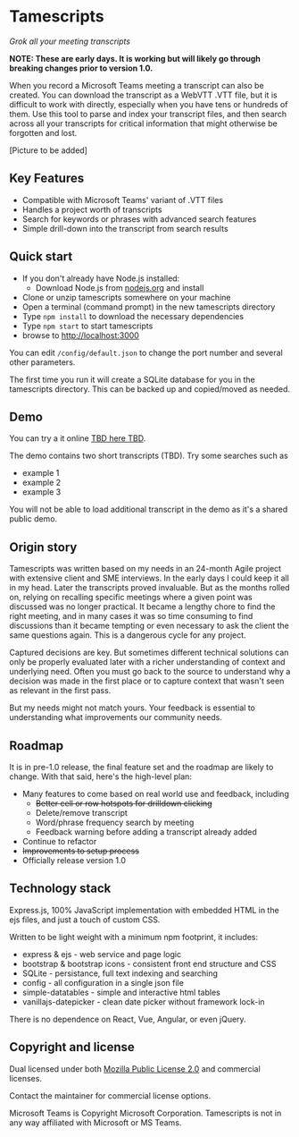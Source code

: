 # Tamescripts

*Grok all your meeting transcripts*

**NOTE: These are early days. It is working but will likely go through breaking changes prior to version 1.0.**

When you record a Microsoft Teams meeting a transcript can also be created.
You can download the transcript as a WebVTT .VTT file, but it is difficult to
work with directly, especially when you have tens or hundreds of them.
Use this tool to parse and index your transcript files,
and then search across all your transcripts for critical information
that might otherwise be forgotten and lost.

[Picture to be added]

## Key Features

- Compatible with Microsoft Teams' variant of .VTT files
- Handles a project worth of transcripts
- Search for keywords or phrases with advanced search features
- Simple drill-down into the transcript from search results

## Quick start

- If you don't already have Node.js installed:
  - Download Node.js from [nodejs.org](https://nodejs.org) and install
- Clone or unzip tamescripts somewhere on your machine
- Open a terminal (command prompt) in the new tamescripts directory
- Type `npm install` to download the necessary dependencies
- Type `npm start` to start tamescripts
- browse to <http://localhost:3000>

You can edit `/config/default.json` to change the port number and several other parameters.

The first time you run it will create a SQLite database for you in the tamescripts directory.
This can be backed up and copied/moved as needed.

## Demo

You can try a it online [TBD here TBD](tbd).

The demo contains two short transcripts (TBD). Try some searches such as

- example 1
- example 2
- example 3

You will not be able to load additional transcript in the demo as it's a shared public demo.

## Origin story

Tamescripts was written based on my needs in an 24-month Agile project
with extensive client and SME interviews. In the early days I could keep
it all in my head. Later the transcripts proved invaluable. But as the months
rolled on, relying on recalling specific meetings where a given point was
discussed was no longer practical.
It became a lengthy chore to find the right meeting, and in many cases it was
so time consuming to find discussions than it became tempting or even
necessary to ask the client the same questions again.
This is a dangerous cycle for any project.

Captured decisions are key. But sometimes different technical solutions can
only be properly evaluated later with a richer understanding of context and
underlying need. Often you must go back to the source to understand why a
decision was made in the first place or to capture context that wasn't seen as
relevant in the first pass.

But my needs might not match yours. Your feedback is essential to
understanding what improvements our community needs.

## Roadmap

It is in pre-1.0 release, the final feature set and the roadmap are likely
to change. With that said, here's the high-level plan:

- Many features to come based on real world use and feedback, including
  - ~~Better cell or row hotspots for drilldown clicking~~
  - Delete/remove transcript
  - Word/phrase frequency search by meeting
  - Feedback warning before adding a transcript already added
- Continue to refactor
- ~~Improvements to setup process~~
- Officially release version 1.0

## Technology stack

Express.js, 100% JavaScript implementation with embedded HTML in the ejs files, and just a touch of custom CSS.

Written to be light weight with a minimum npm footprint, it includes:

- express & ejs - web service and page logic
- bootstrap & bootstrap icons - consistent front end structure and CSS
- SQLite - persistance, full text indexing and searching
- config - all configuration in a single json file
- simple-datatables - simple and interactive html tables
- vanillajs-datepicker - clean date picker without framework lock-in

There is no dependence on React, Vue, Angular, or even jQuery.

## Copyright and license

Dual licensed under both [Mozilla Public License 2.0](https://github.com/sheppoor/tamescripts/LICENSE) and commercial licenses.

Contact the maintainer for commercial license options.

Microsoft Teams is Copyright Microsoft Corporation.
Tamescripts is not in any way affiliated with Microsoft or MS Teams.
